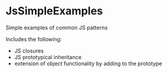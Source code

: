 # JsSimpleExamples
Simple examples of common JS patterns

Includes the following:
- JS closures
- JS prototypical inheritance
- extension of object functionality by adding to the prototype

